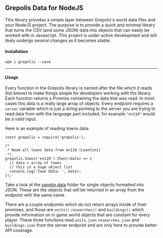 ## Grepolis Data for NodeJS
This library provides a simple layer between Grepolis's world data files and your NodeJS project. The purpose is to provide a quick and minimal library that turns the CSV (and some JSON) data into objects that can easily be worked with in Javascript. This project is under active development and will likely undergo several changes as it becomes stable.

#### Installation
```
npm i grepolis --save
```

---

#### Usage
Every function in the Grepolis library is named after the file which it reads (list below) to make things simple for developers working with the library. Each function returns a Promise containing the data that was read. In most cases this data is a really large array of objects. Every endpoint requires a `server` variable which is just a string pointing to the server you are trying to read data from with the language part included, for example `"en110"` would be a valid input.

Here is an example of reading towns data:
```
const grepolis = require('grepolis');

/*
 * Read all towns data from en110 (Leontini)
 */
grepolis.towns('en110').then((data) => {
  // data = array of towns
  // this is a huge object list
  console.log('Town Data: ', data);
});
```

Take a look at the [sample data](Examples/Data/) folder for single objects formatted into JSON. These are the objects that will be returned in an array from the endpoint with the same name.

There are a couple endpoints which do not return arrays inside of their promises, and those are `units()` `researches()` and `buildings()` which provide information on in game world objects that are constant for every player. These three functions read `units.json` `researches.json` and `buildings.json` from the server endpoint and are only here to provide better API coverage.